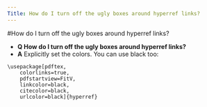 ```yaml
---
Title: How do I turn off the ugly boxes around hyperref links?
---
```

#How do I turn off the ugly boxes around hyperref links?
- **Q How do I turn off the ugly boxes around hyperref links?**
- **A** Explicitly set the colors. You can use black too:
```
\usepackage[pdftex,
	colorlinks=true,
	pdfstartview=FitV,
	linkcolor=black,
	citecolor=black,
	urlcolor=black]{hyperref}
```
